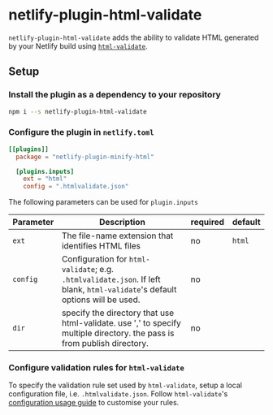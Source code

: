 # netlify-plugin-html-validate

`netlify-plugin-html-validate` adds the ability to validate HTML generated by your Netlify build using [`html-validate`](https://www.npmjs.com/package/html-validate).

## Setup

### Install the plugin as a dependency to your repository

```sh
npm i --s netlify-plugin-html-validate
```

### Configure the plugin in `netlify.toml`

```toml
[[plugins]]
  package = "netlify-plugin-minify-html"

  [plugins.inputs]
    ext = "html"
    config = ".htmlvalidate.json"
```

The following parameters can be used for `plugin.inputs`

| Parameter | Description                                                                                                                  | required | default |
| --------- | ---------------------------------------------------------------------------------------------------------------------------- | -------- | ------- |
| `ext`     | The file-name extension that identifies HTML files                                                                           | no       | `html`  |
| `config`  | Configuration for `html-validate`; e.g. `.htmlvalidate.json`. If left blank, `html-validate`'s default options will be used. | no       |         |
| `dir`     | specify the directory that use html-validate. use ',' to specify multiple directory. the pass is from publish directory.     | no       |         |

### Configure validation rules for `html-validate`

To specify the validation rule set used by `html-validate`, setup a local configuration file, i.e. `.htmlvalidate.json`. Follow `html-validate`'s [configuration usage guide](https://html-validate.org/usage/index.html#configuration) to customise your rules.
